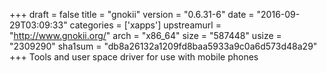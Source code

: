+++
draft = false
title = "gnokii"
version = "0.6.31-6"
date = "2016-09-29T03:09:33"
categories = ['xapps']
upstreamurl = "http://www.gnokii.org/"
arch = "x86_64"
size = "587448"
usize = "2309290"
sha1sum = "db8a26132a1209fd8baa5933a9c0a6d573d48a29"
+++
Tools and user space driver for use with mobile phones
